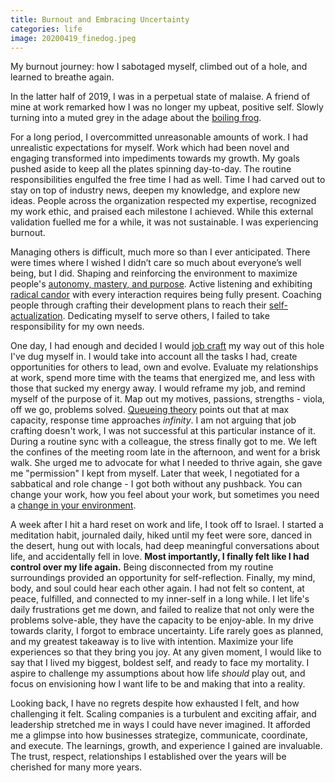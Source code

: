 ```yaml
---
title: Burnout and Embracing Uncertainty
categories: life
image: 20200419_finedog.jpeg
---
```


My burnout journey: how I sabotaged myself, climbed out of a hole, and learned to breathe again.

In the latter half of 2019, I was in a perpetual state of malaise.  A friend of mine at work remarked how I was no longer my upbeat, positive self.  Slowly turning into a muted grey in the adage about the [boiling frog](https://en.wikipedia.org/wiki/Boiling_frog).

For a long period, I overcommitted unreasonable amounts of work. I had unrealistic expectations for myself. Work which had been novel and engaging transformed into impediments towards my growth. My goals pushed aside to keep all the plates spinning day-to-day.  The routine responsibilities engulfed the free time I had as well.  Time I had carved out to stay on top of industry news, deepen my knowledge, and explore new ideas. People across the organization respected my expertise, recognized my work ethic, and praised each milestone I achieved. While this external validation fuelled me for a while, it was not sustainable. I was experiencing burnout.

Managing others is difficult, much more so than I ever anticipated. There were times where I wished I didn’t care so much about everyone’s well being, but I did.  Shaping and reinforcing the environment to maximize people's [autonomy, mastery, and purpose]. Active listening and exhibiting [radical candor] with every interaction requires being fully present. Coaching people through crafting their development plans to reach their [self-actualization].  Dedicating myself to serve others, I failed to take responsibility for my own needs.

One day, I had enough and decided I would [job craft](https://www.youtube.com/watch?v=C_igfnctYjA) my way out of this hole I've dug myself in.  I would take into account all the tasks I had, create opportunities for others to lead, own and evolve.  Evaluate my relationships at work, spend more time with the teams that energized me, and less with those that sucked my energy away.  I would reframe my job, and remind myself of the purpose of it.  Map out my motives, passions, strengths - viola, off we go, problems solved.  [Queueing theory](https://en.wikipedia.org/wiki/Queueing_theory) points out that at max capacity, response time approaches _infinity_.  I am not arguing that job crafting doesn't work, I was not successful at this particular instance of it.  During a routine sync with a colleague, the stress finally got to me.  We left the confines of the meeting room late in the afternoon, and went for a brisk walk.  She urged me to advocate for what I needed to thrive again, she gave me "permission" I kept from myself.  Later that week, I negotiated for a sabbatical and role change - I got both without any pushback.  You can change your work, how you feel about your work, but sometimes you need a [change in your environment](https://www.youtube.com/watch?v=ccLbdZeaWl4).

A week after I hit a hard reset on work and life, I took off to Israel.  I started a meditation habit, journaled daily, hiked until my feet were sore, danced in the desert, hung out with locals, had deep meaningful conversations about life, and accidentally fell in love.  **Most importantly, I finally felt like I had control over my life again.**  Being disconnected from my routine surroundings provided an opportunity for self-reflection.  Finally, my mind, body, and soul could hear each other again.  I had not felt so content, at peace, fulfilled, and connected to my inner-self in a long while.  I let life's daily frustrations get me down, and failed to  realize that not only were the problems solve-able, they have the capacity to be enjoy-able.  In my drive towards clarity, I forgot to embrace uncertainty.  Life rarely goes as planned, and my greatest takeaway is to live with intention.  Maximize your life experiences so that they bring you joy.  At any given moment, I would like to say that I lived my biggest, boldest self, and ready to face my mortality.  I aspire to challenge my assumptions about how life _should_ play out, and focus on envisioning how I want life to be and making that into a reality.

Looking back, I have no regrets despite how exhausted I felt, and how challenging it felt.  Scaling companies is a turbulent and exciting affair, and leadership stretched me in ways I could have never imagined.  It afforded me a glimpse into how businesses strategize, communicate, coordinate, and execute.  The learnings, growth, and experience I gained are invaluable.  The trust, respect, relationships I established over the years will be cherished for many more years.

[radical candor]: https://www.youtube.com/watch?v=MIh_992Nfes
[self-actualization]: https://www.youtube.com/watch?v=L0PKWTta7lU
[autonomy, mastery, and purpose]: https://www.youtube.com/watch?v=u6XAPnuFjJc
